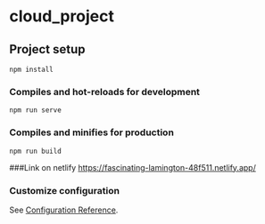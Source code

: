 # cloud_project

## Project setup
```
npm install
```

### Compiles and hot-reloads for development
```
npm run serve
```

### Compiles and minifies for production
```
npm run build
```

###Link on netlify
https://fascinating-lamington-48f511.netlify.app/


### Customize configuration
See [Configuration Reference](https://cli.vuejs.org/config/).
